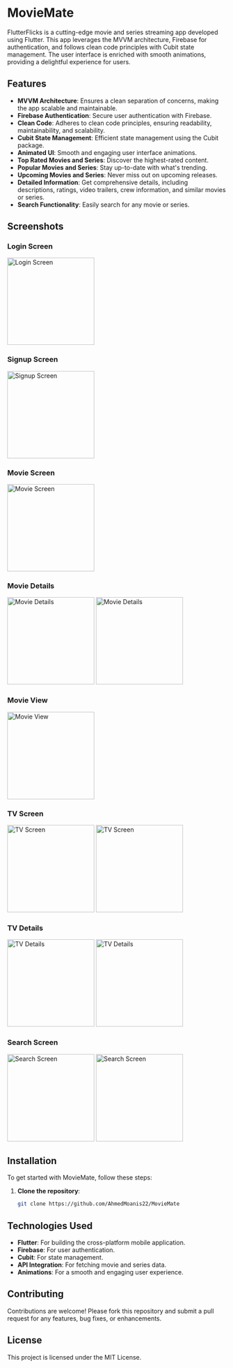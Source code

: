 # MovieMate


FlutterFlicks is a cutting-edge movie and series streaming app developed using Flutter. This app leverages the MVVM architecture, Firebase for authentication, and follows clean code principles with Cubit state management. The user interface is enriched with smooth animations, providing a delightful experience for users.

## Features

- **MVVM Architecture**: Ensures a clean separation of concerns, making the app scalable and maintainable.
- **Firebase Authentication**: Secure user authentication with Firebase.
- **Clean Code**: Adheres to clean code principles, ensuring readability, maintainability, and scalability.
- **Cubit State Management**: Efficient state management using the Cubit package.
- **Animated UI**: Smooth and engaging user interface animations.
- **Top Rated Movies and Series**: Discover the highest-rated content.
- **Popular Movies and Series**: Stay up-to-date with what's trending.
- **Upcoming Movies and Series**: Never miss out on upcoming releases.
- **Detailed Information**: Get comprehensive details, including descriptions, ratings, video trailers, crew information, and similar movies or series.
- **Search Functionality**: Easily search for any movie or series.

## Screenshots

### Login Screen
<img src="screenshots/login.jpg" alt="Login Screen" width="200">

### Signup Screen
<img src="screenshots/signup.jpg" alt="Signup Screen" width="200">

### Movie Screen
<img src="screenshots/movie.jpg" alt="Movie Screen" width="200">

### Movie Details
<img src="screenshots/movie_details1.jpg" alt="Movie Details" width="200">
<img src="screenshots/movie_details2.jpg" alt="Movie Details" width="200">

### Movie View
<img src="screenshots/movie_view.jpg" alt="Movie View" width="200">

### TV Screen
<img src="screenshots/tv.jpg" alt="TV Screen" width="200">
<img src="screenshots/tv2.jpg" alt="TV Screen" width="200">

### TV Details
<img src="screenshots/series_details.jpg" alt="TV Details" width="200">
<img src="screenshots/series_details2.jpg" alt="TV Details" width="200">

### Search Screen
<img src="screenshots/search.jpg" alt="Search Screen" width="200">
<img src="screenshots/search2.jpg" alt="Search Screen" width="200">

## Installation

To get started with MovieMate, follow these steps:

1. **Clone the repository**:
   ```bash
   git clone https://github.com/AhmedMoanis22/MovieMate

## Technologies Used

- **Flutter**: For building the cross-platform mobile application.
- **Firebase**: For user authentication.
- **Cubit**: For state management.
- **API Integration**: For fetching movie and series data.
- **Animations**: For a smooth and engaging user experience.

## Contributing

Contributions are welcome! Please fork this repository and submit a pull request for any features, bug fixes, or enhancements.

## License

This project is licensed under the MIT License.




